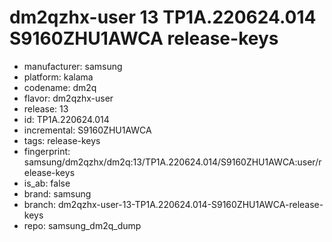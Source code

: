 # dm2qzhx-user 13 TP1A.220624.014 S9160ZHU1AWCA release-keys
- manufacturer: samsung
- platform: kalama
- codename: dm2q
- flavor: dm2qzhx-user
- release: 13
- id: TP1A.220624.014
- incremental: S9160ZHU1AWCA
- tags: release-keys
- fingerprint: samsung/dm2qzhx/dm2q:13/TP1A.220624.014/S9160ZHU1AWCA:user/release-keys
- is_ab: false
- brand: samsung
- branch: dm2qzhx-user-13-TP1A.220624.014-S9160ZHU1AWCA-release-keys
- repo: samsung_dm2q_dump
